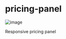 # pricing-panel

![image](https://user-images.githubusercontent.com/83052118/146268755-8b19e64c-dc35-4856-9693-293a83c1b64d.png)

Responsive pricing panel 
